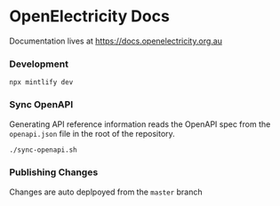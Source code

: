 # OpenElectricity Docs

Documentation lives at https://docs.openelectricity.org.au

### Development

```
npx mintlify dev
```

### Sync OpenAPI

Generating API reference information reads the OpenAPI spec from the `openapi.json` file in the root of the repository.

```bash
./sync-openapi.sh
```

### Publishing Changes

Changes are auto deplpoyed from the `master` branch
